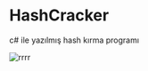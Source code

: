 # HashCracker
c# ile yazılmış hash kırma programı

![rrrr](https://github.com/willsh2/HashCracker/assets/136745315/cfd5153c-f25d-420a-8d00-f4e088629b4c)
